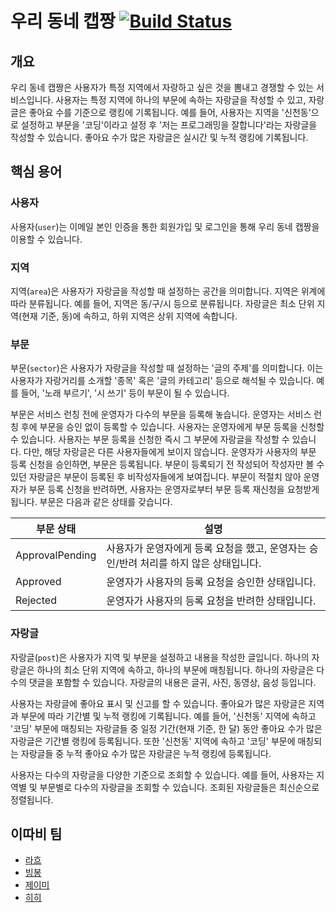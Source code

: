 # 우리 동네 캡짱 [![Build Status](https://travis-ci.org/woowacourse-teams/2020-legeno-around-here.svg?branch=develop)](https://travis-ci.org/woowacourse-teams/2020-legeno-around-here)

## 개요

우리 동네 캡짱은 사용자가 특정 지역에서 자랑하고 싶은 것을 뽐내고 경쟁할 수 있는 서비스입니다. 사용자는 특정 지역에 하나의 부문에 속하는 자랑글을 작성할 수 있고, 자랑글은 좋아요 수를 기준으로 랭킹에 기록됩니다. 예를 들어, 사용자는 지역을 '신천동'으로 설정하고 부문을 '코딩'이라고 설정 후 '저는 프로그래밍을 잘합니다'라는 자랑글을 작성할 수 있습니다. 좋아요 수가 많은 자랑글은 실시간 및 누적 랭킹에 기록됩니다.

## 핵심 용어

### 사용자

사용자(`user`)는 이메일 본인 인증을 통한 회원가입 및 로그인을 통해 우리 동네 캡짱을 이용할 수 있습니다.

### 지역

지역(`area`)은 사용자가 자랑글을 작성할 때 설정하는 공간을 의미합니다. 지역은 위계에 따라 분류됩니다. 예를 들어, 지역은 동/구/시 등으로 분류됩니다. 자랑글은 최소 단위 지역(현재 기준, 동)에 속하고, 하위 지역은 상위 지역에 속합니다.

### 부문

부문(`sector`)은 사용자가 자랑글을 작성할 때 설정하는 '글의 주제'를 의미합니다. 이는 사용자가 자랑거리를 소개할 '종목' 혹은 '글의 카테고리' 등으로 해석될 수 있습니다. 예를 들어, '노래 부르기', '시 쓰기' 등이 부문이 될 수 있습니다.

부문은 서비스 런칭 전에 운영자가 다수의 부문을 등록해 놓습니다. 운영자는 서비스 런칭 후에 부문을 승인 없이 등록할 수 있습니다. 사용자는 운영자에게 부문 등록을 신청할 수 있습니다. 사용자는 부문 등록을 신청한 즉시 그 부문에 자랑글을 작성할 수 있습니다. 다만, 해당 자랑글은 다른 사용자들에게 보이지 않습니다. 운영자가 사용자의 부문 등록 신청을 승인하면, 부문은 등록됩니다. 부문이 등록되기 전 작성되어 작성자만 볼 수 있던 자랑글은 부문이 등록된 후 비작성자들에게 보여집니다. 부문이 적절치 않아 운영자가 부문 등록 신청을 반려하면, 사용자는 운영자로부터 부문 등록 재신청을 요청받게 됩니다. 부문은 다음과 같은 상태를 갖습니다.

| 부문 상태       | 설명                                                         |
| --------------- | ------------------------------------------------------------ |
| ApprovalPending | 사용자가 운영자에게 등록 요청을 했고, 운영자는 승인/반려 처리를 하지 않은 상태입니다. |
| Approved        | 운영자가 사용자의 등록 요청을 승인한 상태입니다.             |
| Rejected        | 운영자가 사용자의 등록 요청을 반려한 상태입니다.             |

### 자랑글

자랑글(`post`)은 사용자가 지역 및 부문을 설정하고 내용을 작성한 글입니다. 하나의 자랑글은 하나의 최소 단위 지역에 속하고, 하나의 부문에 매칭됩니다. 하나의 자랑글은 다수의 댓글을 포함할 수 있습니다. 자랑글의 내용은 글귀, 사진, 동영상, 음성 등입니다. 

사용자는 자랑글에 좋아요 표시 및 신고를 할 수 있습니다. 좋아요가 많은 자랑글은 지역과 부문에 따라 기간별 및 누적 랭킹에 기록됩니다. 예를 들어, '신천동' 지역에 속하고 '코딩' 부문에 매칭되는 자랑글들 중 일정 기간(현재 기준, 한 달) 동안 좋아요 수가 많은 자랑글은 기간별 랭킹에 등록됩니다. 또한 '신천동' 지역에 속하고 '코딩' 부문에 매칭되는 자랑글들 중 누적 좋아요 수가 많은 자랑글은 누적 랭킹에 등록됩니다. 

사용자는 다수의 자랑글을 다양한 기준으로 조회할 수 있습니다. 예를 들어, 사용자는 지역별 및 부문별로 다수의 자랑글을 조회할 수 있습니다. 조회된 자랑글들은 최신순으로 정렬됩니다.

## 이따비 팀

- [라흐](https://github.com/Hamliet)
- [빙봉](https://github.com/aegis1920)
- [제이미](https://github.com/jamie9504)
- [히히](https://github.com/yelimkim98)
